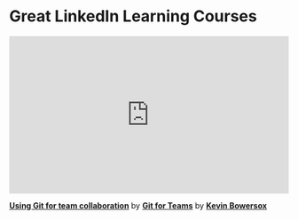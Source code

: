 <h1>Great LinkedIn Learning Courses</h1>
<div style="position:relative; height:0;padding-bottom: 56.25%"><iframe width="640" height="360" src="https://www.linkedin.com/learning/embed/git-for-teams/using-git-for-team-collaboration?autoplay=false&claim=AQFfKuqdtedXZWAAAX_v90Uquo2pANjcajgfs4dQVoHbJ-7igTscqYOGvUpuUoE0grmZJbqIpDpvg7gRHjYQOPRk3dzrGg3Mas6KqW-wDz5Pv108hpA-m7u7Wug5pFWNSIIMtDIHjFJj5X0D9rpii1PDMRDFdKsD1ITHG60VbM4CEskGGwi67Xsj-4_OU-iIU_MLHGM-ICwMbt93BPwoqfwwdRqbabKLUrLwqA5YvistDJxcliN_VRUt4E4jzN-LMOG9RMSIzjFZWWSoycyNQMfAgNjOofT2ee-QUA1Umf18MpEXsiEFcBmF_KsYqHDVJjFxHCp5jHfUcmwWQ9IKpsvFloEnbVCa61sjrqZjiMDKD2BSqVx1SFW2k01n-DIX2bSkUAXW_Cs3n5tUABKIYi0qcOnpstdTOr6feigb1tc205-BuLqN57c165AVjOJE8PT6FBmM4vRtRXf6ItE-17zQV21-930V84zJEVhw-eHq40PJTrOab3263Mjg71rDskoALTddS3PgTbUpt5nddU4mRTPq84D1030IV7urc295LySnA02VF6CNMVMb-7A_XEUOzQhpCRpVtHOmvmjqnwiwRaFFHB3s3P-FrmaRXDDW4tDdkGT8AvnhbNFXKDQTn4sd9bOAXERoxnrjnXeRZnCOMvUdsY4SY10L-T_gre5vOq0i74h21_MGSgdc5U0EgnFqR24xpBEZuWV7CBGngetA6pJNE1XKMtg&lipi=urn%3Ali%3Apage%Ad_learning_content%37jnTdyriTBqE4Kjb×G61L0%3d%d&licu" mozallowfullscreen="true" webkitallowfullscreen="true" allowfullscreen="true" frameborder="0" style="position:absolute;width: 100%;height:100%; left:0"></iframe></div><p><strong><a href="https://www.linkedin.com/learning/git-for-teams/using-git-for-team-collaboration?trk=embed_lil">Using Git for team collaboration</a></strong> by <strong><a href="https://www.linkedin.com/learning/git-for-teams?trk-embed_lil">Git for Teams</a></strong> by <strong><a href="https://www.linkedin.com/learning/instructors/kevin-bowersox?trk=embed_lil">Kevin Bowersox</a></strong></p>